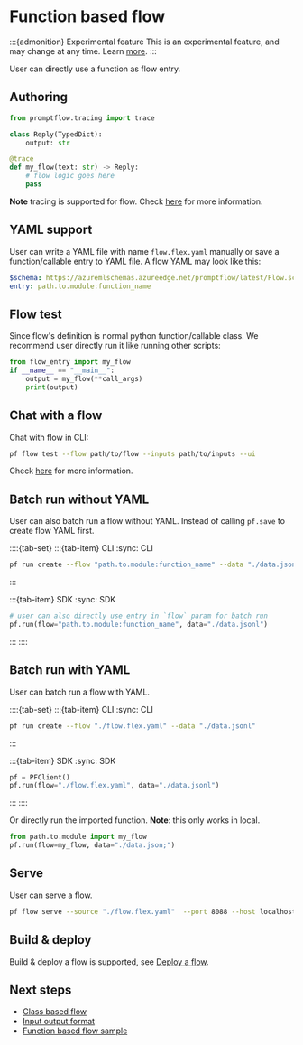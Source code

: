 # Function based flow

:::{admonition} Experimental feature
This is an experimental feature, and may change at any time. Learn [more](../faq.md#stable-vs-experimental).
:::

User can directly use a function as flow entry.

## Authoring


```python
from promptflow.tracing import trace

class Reply(TypedDict):
    output: str

@trace
def my_flow(text: str) -> Reply:
    # flow logic goes here
    pass
```

**Note** tracing is supported for flow. Check [here](../tracing/index.md) for more information.

## YAML support


User can write a YAML file with name `flow.flex.yaml` manually or save a function/callable entry to YAML file.
A flow YAML may look like this:

```yaml
$schema: https://azuremlschemas.azureedge.net/promptflow/latest/Flow.schema.json
entry: path.to.module:function_name
```

## Flow test

Since flow's definition is normal python function/callable class. We recommend user directly run it like running other scripts:

```python
from flow_entry import my_flow
if __name__ == "__main__":
    output = my_flow(**call_args)
    print(output)
```

## Chat with a flow

Chat with flow in CLI:

```bash
pf flow test --flow path/to/flow --inputs path/to/inputs --ui
```

Check [here](../chat-with-a-flow/index.md) for more information.

## Batch run without YAML

User can also batch run a flow without YAML.
Instead of calling `pf.save` to create flow YAML first.

::::{tab-set}
:::{tab-item} CLI
:sync: CLI

```bash
pf run create --flow "path.to.module:function_name" --data "./data.jsonl"
```

:::

:::{tab-item} SDK
:sync: SDK
```python
# user can also directly use entry in `flow` param for batch run
pf.run(flow="path.to.module:function_name", data="./data.jsonl")
```

:::
::::

## Batch run with YAML

User can batch run a flow with YAML.

::::{tab-set}
:::{tab-item} CLI
:sync: CLI

```bash
pf run create --flow "./flow.flex.yaml" --data "./data.jsonl"
```

:::

:::{tab-item} SDK
:sync: SDK

```python
pf = PFClient()
pf.run(flow="./flow.flex.yaml", data="./data.jsonl")
```

:::
::::

Or directly run the imported function.
**Note**: this only works in local.

```python
from path.to.module import my_flow
pf.run(flow=my_flow, data="./data.json;")
```

## Serve

User can serve a flow.

```bash
pf flow serve --source "./flow.flex.yaml"  --port 8088 --host localhost
```

## Build & deploy

Build & deploy a flow is supported, see [Deploy a flow](../deploy-a-flow/index.md).

## Next steps

- [Class based flow](./class-based-flow.md)
- [Input output format](./input-output-format.md)
- [Function based flow sample](https://github.com/microsoft/promptflow/blob/main/examples/flex-flows/basic/README.md)
